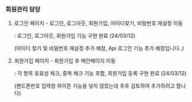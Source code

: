 <h3>회원관리 담당</h3>
<ol>
  <li>
    <p>로그인 페이지 - 로그인, 로그아웃, 회원가입, 아이디찾기, 비밀번호 재설정 이동 </p>
    <p>: 로그인, 로그아웃, 회원가입 기능 구현 완료 (24/03/12)</p>
    <p>(아이디 찾기 및 비밀번호 재설정 추가 예정, Api 로그인 기능 추가 예정입니다..)</p>
  </li>
  <li>
    <p>회원가입 페이지 - 회원가입 후 메인페이지 이동</p>
    <p>: 각 항목 유효성 체크, 중복 체크 기능 포함, 회원가입 등록 구현 완료 (24/03/12)</p>
    <p>(핸드폰번호 입력창 하이픈 기능을 넣지 않았는데 추후 검토하여 추가하려고 합니다)</p>
  </li>
</ol>
